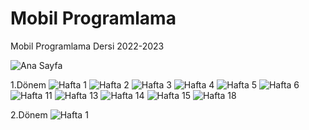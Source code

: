 # Mobil Programlama
 Mobil Programlama Dersi 2022-2023

![Ana Sayfa](https://github.com/tbagriyanik/Mobil-Programlama/blob/main/main.png)

1.Dönem
![Hafta 1](https://github.com/tbagriyanik/Mobil-Programlama/blob/main/h1.png)
![Hafta 2](https://github.com/tbagriyanik/Mobil-Programlama/blob/main/h2.png)
![Hafta 3](https://github.com/tbagriyanik/Mobil-Programlama/blob/main/h3.png)
![Hafta 4](https://github.com/tbagriyanik/Mobil-Programlama/blob/main/h4.png)
![Hafta 5](https://github.com/tbagriyanik/Mobil-Programlama/blob/main/h5.png)
![Hafta 6](https://github.com/tbagriyanik/Mobil-Programlama/blob/main/h6.png)
![Hafta 11](https://github.com/tbagriyanik/Mobil-Programlama/blob/main/h11.png)
![Hafta 13](https://github.com/tbagriyanik/Mobil-Programlama/blob/main/h13.png)
![Hafta 14](https://github.com/tbagriyanik/Mobil-Programlama/blob/main/h14.png)
![Hafta 15](https://github.com/tbagriyanik/Mobil-Programlama/blob/main/h15.png)
![Hafta 18](https://github.com/tbagriyanik/Mobil-Programlama/blob/main/h18.png)

2.Dönem
![Hafta 1](https://github.com/tbagriyanik/Mobil-Programlama/blob/main/donem2_h1.png)
